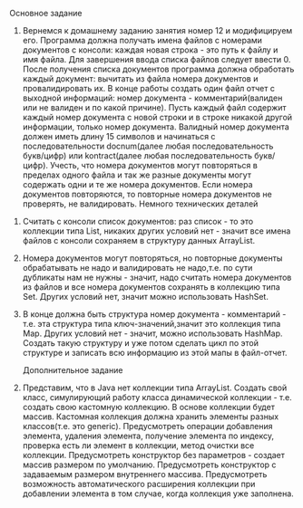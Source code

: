 Основное задание
1. Вернемся к домашнему заданию занятия номер 12 и модифицируем его.
   Программа должна получать имена файлов с номерами документов с
   консоли: каждая новая строка - это путь к файлу и имя файла.
   Для завершения ввода списка файлов следует ввести 0.
   После получения списка документов программа должна обработать
   каждый документ: вычитать из файла номера документов и
   провалидировать их.
   В конце работы создать один файл отчет с выходной информаций: номер
   документа - комментарий(валиден или не валиден и по какой причине).
   Пусть каждый файл содержит каждый номер документа с новой строки и
   в строке никакой другой информации, только номер документа.
   Валидный номер документа должен иметь длину 15 символов и
   начинаться с последовательности docnum(далее любая
   последовательность букв/цифр) или kontract(далее любая
   последовательность букв/цифр).
   Учесть, что номера документов могут повторяться в пределах одного
   файла и так же разные документы могут содержать одни и те же номера
   документов.
   Если номера документов повторяются, то повторные номера документов
   не проверять, не валидировать.
   Немного технических деталей
1) Считать с консоли список документов: раз список - то это коллекции
   типа List, никаких других условий нет - значит все имена файлов с
   консоли сохраняем в структуру данных ArrayList.
2) Номера документов могут повторяться, но повторные документы
   обрабатывать не надо и валидировать не надо,т.е. по сути дубликаты
   нам не нужны - значит, надо считать номера документов из файлов и все
   номера документов сохранять в коллекцию типа Set. Других условий нет,
   значит можно использовать HashSet.
3) В конце должна быть структура номер документа - комментарий - т.е.
   эта структура типа ключ-значений,значит это коллекция типа Map.
   Других условий нет - значит, можно использовать HashMap. Создать
   такую структуру и уже потом сделать цикл по этой структуре и записать
   всю информацию из этой мапы в файл-отчет.

   Дополнительное задание
2. Представим, что в Java нет коллекции типа ArrayList.
   Создать свой класс, симулирующий работу класса динамической
   коллекции - т.е. создать свою кастомную коллекцию.
   В основе коллекции будет массив.
   Кастомная коллекция должна хранить элементы разных классов(т.е. это
   generic).
   Предусмотреть операции добавления элемента, удаления элемента,
   получение элемента по индексу, проверка есть ли элемент в коллекции,
   метод очистки все коллекции.
   Предусмотреть конструктор без параметров - создает массив размером
   по умолчанию.
   Предусмотреть конструктор с задаваемым размером внутреннего
   массива.
   Предусмотреть возможность автоматического расширения коллекции при
   добавлении элемента в том случае, когда коллекция уже заполнена.

